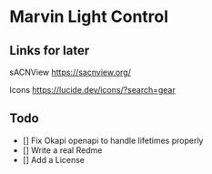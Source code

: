 # Marvin Light Control

## Links for later

sACNView https://sacnview.org/

Icons https://lucide.dev/icons/?search=gear

## Todo

- [] Fix Okapi openapi to handle lifetimes properly
- [] Write a real Redme
- [] Add a License